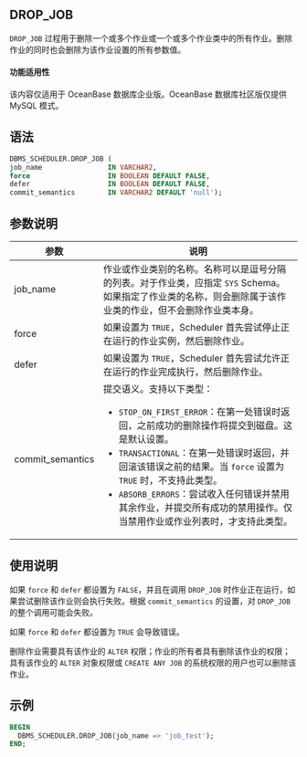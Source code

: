 ## DROP_JOB 

`DROP_JOB` 过程用于删除一个或多个作业或一个或多个作业类中的所有作业。删除作业的同时也会删除为该作业设置的所有参数值。

  <main id="notice" >
    <h4>功能适用性</h4>
    <p>该内容仅适用于 OceanBase 数据库企业版。OceanBase 数据库社区版仅提供 MySQL 模式。</p>
  </main>

## 语法 

```sql
DBMS_SCHEDULER.DROP_JOB (
job_name                IN VARCHAR2,
force                   IN BOOLEAN DEFAULT FALSE,
defer                   IN BOOLEAN DEFAULT FALSE,
commit_semantics        IN VARCHAR2 DEFAULT 'null');
```

## 参数说明 

|        参数       |      说明      |
|------------------|-----------------|
| job_name         | 作业或作业类别的名称。名称可以是逗号分隔的列表。对于作业类，应指定 `SYS` Schema。 如果指定了作业类的名称，则会删除属于该作业类的作业，但不会删除作业类本身。 |
| force            | 如果设置为 `TRUE`，Scheduler 首先尝试停止正在运行的作业实例，然后删除作业。  |
| defer            | 如果设置为 `TRUE`，Scheduler 首先尝试允许正在运行的作业完成执行，然后删除作业。   |
| commit_semantics | 提交语义。支持以下类型： <ul><li> `STOP_ON_FIRST_ERROR`：在第一处错误时返回，之前成功的删除操作将提交到磁盘。这是默认设置。</li>   <li> `TRANSACTIONAL`：在第一处错误时返回，并回滚该错误之前的结果。当 `force` 设置为 `TRUE` 时，不支持此类型。</li>    <li> `ABSORB_ERRORS`：尝试收入任何错误并禁用其余作业，并提交所有成功的禁用操作。仅当禁用作业或作业列表时，才支持此类型。</li> </ul> |



## 使用说明 

如果 `force` 和 `defer` 都设置为 `FALSE`，并且在调用 `DROP_JOB` 时作业正在运行，如果尝试删除该作业则会执行失败。根据 `commit_semantics` 的设置，对 `DROP_JOB` 的整个调用可能会失败。

如果 `force` 和 `defer` 都设置为 `TRUE` 会导致错误。

删除作业需要具有该作业的 `ALTER` 权限；作业的所有者具有删除该作业的权限；具有该作业的 `ALTER` 对象权限或 `CREATE ANY JOB` 的系统权限的用户也可以删除该作业。

## 示例 

```sql
BEGIN 
  DBMS_SCHEDULER.DROP_JOB(job_name => 'job_test'); 
END; 
```